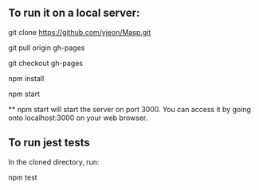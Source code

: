 ## To run it on a local server:
  git clone https://github.com/yjeon/Masp.git

  git pull origin gh-pages

  git checkout gh-pages

  npm install

  npm start

  ** npm start will start the server on port 3000. You can access it by going onto localhost:3000 on your web browser.
  
## To run jest tests
  In the cloned directory, run:
  
  npm test
